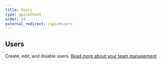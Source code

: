 ```yaml
---
title: Users
type: apicontent
order: 24
external_redirect: /api/#users
---
```


## Users
Create, edit, and disable users. [Read more about your team management][1]

[1]: /account_management/team

